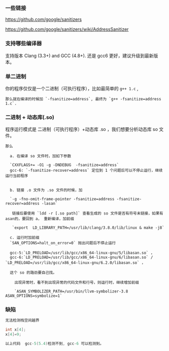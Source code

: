 ﻿
### 一些链接

https://github.com/google/sanitizers

https://github.com/google/sanitizers/wiki/AddressSanitizer

### 支持哪些编译器

支持版本  Clang (3.3+) and GCC (4.8+). 还是 gcc6 更好，建议升级到最新版本。

### 单二进制

你的程序仅仅是一个二进制（可执行程序），比如最简单的 `g++ 1.c` ,
~~~
那么就在编译的时候加 `-fsanitize=address`, 最终为 `g++ -fsanitize=address  1.c`.
~~~


### 二进制 + 动态库(.so)

程序运行模式是 二进制（可执行程序）+动态库 .so ，我们想要分析动态库 so 文件。
~~~
那么 

  a. 在编译 so 文件时，加如下参数
  
  `CXXFLAGS+= -O1 -g -DNDEBUG  -fsanitize=address`
  gcc-6: `-fsanitize-recover=address` 定位到 1 个问题后可以不停止运行，继续运行当前程序
  
	
  b. 链接 .o 文件为 .so 文件的时候，加 
  
  `-g -fno-omit-frame-pointer -fsanitize=address -fsanitize-recover=address -lasan`
  
   链接后要使用 `ldd -r [.so path]` 查看生成的 so 文件是否有符号未链接，如果有asan的，要回到 a， 重新编译，加前缀
	 
   `export  LD_LIBRARY_PATH=/usr/lib/clang/3.8.0/lib/linux & make -j8`
	 
  c. 运行时加前缀 
  `SAN_OPTIONS=halt_on_error=0` 抛出问题后不停止运行
  
  gcc-5:`LD_PRELOAD=/usr/lib/gcc/x86_64-linux-gnu/5/libasan.so` ，
  gcc-6:`LD_PRELOAD=/usr/lib/gcc/x86_64-linux-gnu/6/libasan.so` / `LD_PRELOAD=/usr/lib/gcc/x86_64-linux-gnu/6.2.0/libasan.so` ，
  
  这个 so 的路劲要自己找。
    
	出现异常时，看不到出现异常的代码文件和行号，则运行时，继续增加前缀 
	
    `ASAN_SYMBOLIZER_PATH=/usr/bin/llvm-symbolizer-3.8 ASAN_OPTIONS=symbolize=1`
~~~

### 缺陷
~~~c++
无法检测栈空间越界

int x[4];
x[4]=9;

以上代码  gcc-5(5.4)检测不到, gcc-6 可以检测到。
~~~